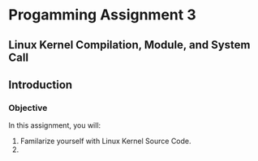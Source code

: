 # Progamming Assignment 3
## Linux Kernel Compilation, Module, and System Call

## Introduction
### Objective
In this assignment, you will:
1. Familarize yourself with Linux Kernel Source Code.
2. 